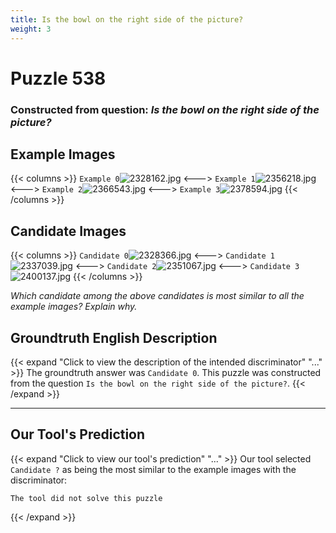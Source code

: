 ```yaml
---
title: Is the bowl on the right side of the picture?
weight: 3
---
```


# Puzzle 538
### Constructed from question: _Is the bowl on the right side of the picture?_


## Example Images
{{< columns >}}
`Example 0`![2328162.jpg](/gqa_images/2328162.jpg)
<--->
`Example 1`![2356218.jpg](/gqa_images/2356218.jpg)
<--->
`Example 2`![2366543.jpg](/gqa_images/2366543.jpg)
<--->
`Example 3`![2378594.jpg](/gqa_images/2378594.jpg)
{{< /columns >}}

## Candidate Images
{{< columns >}}
`Candidate 0`![2328366.jpg](/gqa_images/2328366.jpg)
<--->
`Candidate 1`![2337039.jpg](/gqa_images/2337039.jpg)
<--->
`Candidate 2`![2351067.jpg](/gqa_images/2351067.jpg)
<--->
`Candidate 3`![2400137.jpg](/gqa_images/2400137.jpg)
{{< /columns >}}

*Which candidate among the above candidates is most similar to all the example images? Explain why.*

## Groundtruth English Description

{{< expand "Click to view the description of the intended discriminator" "..." >}}
The groundtruth answer was `Candidate 0`. This puzzle was constructed from the question `Is the bowl on the right side of the picture?`.
{{< /expand >}}

---

## Our Tool's Prediction

{{< expand "Click to view our tool's prediction" "..." >}}
Our tool selected `Candidate ?` as being the most similar to the example images with the discriminator:
```plaintext
The tool did not solve this puzzle
```
{{< /expand >}}

